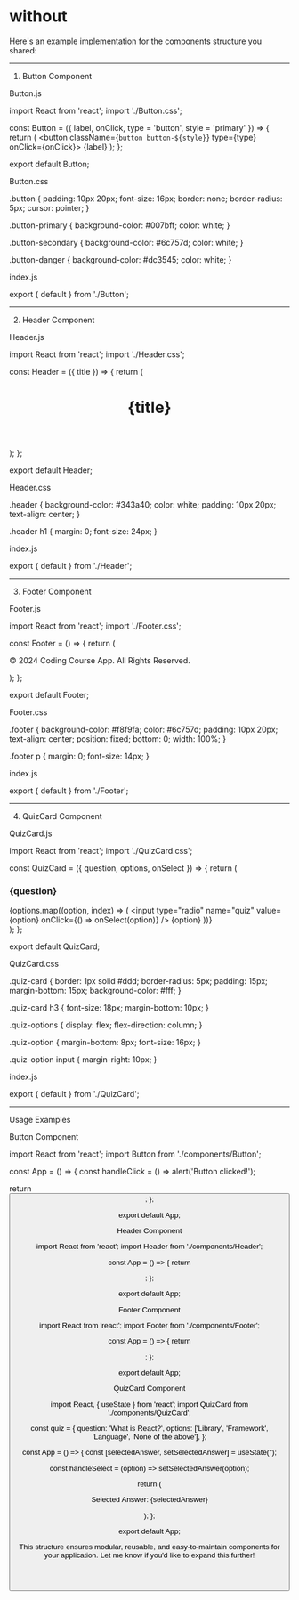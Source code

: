 # without


Here's an example implementation for the components structure you shared:


---

1. Button Component

Button.js

import React from 'react';
import './Button.css';

const Button = ({ label, onClick, type = 'button', style = 'primary' }) => {
  return (
    <button className={`button button-${style}`} type={type} onClick={onClick}>
      {label}
    </button>
  );
};

export default Button;

Button.css

.button {
  padding: 10px 20px;
  font-size: 16px;
  border: none;
  border-radius: 5px;
  cursor: pointer;
}

.button-primary {
  background-color: #007bff;
  color: white;
}

.button-secondary {
  background-color: #6c757d;
  color: white;
}

.button-danger {
  background-color: #dc3545;
  color: white;
}

index.js

export { default } from './Button';


---

2. Header Component

Header.js

import React from 'react';
import './Header.css';

const Header = ({ title }) => {
  return (
    <header className="header">
      <h1>{title}</h1>
    </header>
  );
};

export default Header;

Header.css

.header {
  background-color: #343a40;
  color: white;
  padding: 10px 20px;
  text-align: center;
}

.header h1 {
  margin: 0;
  font-size: 24px;
}

index.js

export { default } from './Header';


---

3. Footer Component

Footer.js

import React from 'react';
import './Footer.css';

const Footer = () => {
  return (
    <footer className="footer">
      <p>&copy; 2024 Coding Course App. All Rights Reserved.</p>
    </footer>
  );
};

export default Footer;

Footer.css

.footer {
  background-color: #f8f9fa;
  color: #6c757d;
  padding: 10px 20px;
  text-align: center;
  position: fixed;
  bottom: 0;
  width: 100%;
}

.footer p {
  margin: 0;
  font-size: 14px;
}

index.js

export { default } from './Footer';


---

4. QuizCard Component

QuizCard.js

import React from 'react';
import './QuizCard.css';

const QuizCard = ({ question, options, onSelect }) => {
  return (
    <div className="quiz-card">
      <h3>{question}</h3>
      <div className="quiz-options">
        {options.map((option, index) => (
          <label key={index} className="quiz-option">
            <input
              type="radio"
              name="quiz"
              value={option}
              onClick={() => onSelect(option)}
            />
            {option}
          </label>
        ))}
      </div>
    </div>
  );
};

export default QuizCard;

QuizCard.css

.quiz-card {
  border: 1px solid #ddd;
  border-radius: 5px;
  padding: 15px;
  margin-bottom: 15px;
  background-color: #fff;
}

.quiz-card h3 {
  font-size: 18px;
  margin-bottom: 10px;
}

.quiz-options {
  display: flex;
  flex-direction: column;
}

.quiz-option {
  margin-bottom: 8px;
  font-size: 16px;
}

.quiz-option input {
  margin-right: 10px;
}

index.js

export { default } from './QuizCard';


---

Usage Examples

Button Component

import React from 'react';
import Button from './components/Button';

const App = () => {
  const handleClick = () => alert('Button clicked!');

  return <Button label="Click Me" onClick={handleClick} style="primary" />;
};

export default App;

Header Component

import React from 'react';
import Header from './components/Header';

const App = () => {
  return <Header title="Welcome to the Coding Course App" />;
};

export default App;

Footer Component

import React from 'react';
import Footer from './components/Footer';

const App = () => {
  return <Footer />;
};

export default App;

QuizCard Component

import React, { useState } from 'react';
import QuizCard from './components/QuizCard';

const quiz = {
  question: 'What is React?',
  options: ['Library', 'Framework', 'Language', 'None of the above'],
};

const App = () => {
  const [selectedAnswer, setSelectedAnswer] = useState('');

  const handleSelect = (option) => setSelectedAnswer(option);

  return (
    <div>
      <QuizCard question={quiz.question} options={quiz.options} onSelect={handleSelect} />
      <p>Selected Answer: {selectedAnswer}</p>
    </div>
  );
};

export default App;

This structure ensures modular, reusable, and easy-to-maintain components for your application. Let me know if you'd like to expand this further!

